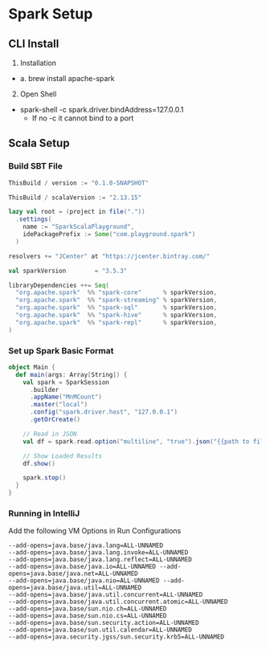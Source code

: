 
# Spark Setup
## CLI Install
1. Installation
- a. brew install apache-spark
2. Open Shell
- spark-shell -c spark.driver.bindAddress=127.0.0.1
    - If no -c it cannot bind to a port

## Scala Setup
### Build SBT File
```sbt
ThisBuild / version := "0.1.0-SNAPSHOT"

ThisBuild / scalaVersion := "2.13.15"

lazy val root = (project in file("."))
  .settings(
    name := "SparkScalaPlayground",
    idePackagePrefix := Some("com.playground.spark")
  )

resolvers += "JCenter" at "https://jcenter.bintray.com/"

val sparkVersion        = "3.5.3"

libraryDependencies ++= Seq(
  "org.apache.spark"  %% "spark-core"      % sparkVersion,
  "org.apache.spark"  %% "spark-streaming" % sparkVersion,
  "org.apache.spark"  %% "spark-sql"       % sparkVersion,
  "org.apache.spark"  %% "spark-hive"      % sparkVersion,
  "org.apache.spark"  %% "spark-repl"      % sparkVersion,
)
```
### Set up Spark Basic Format
```scala
object Main {
  def main(args: Array[String]) {
    val spark = SparkSession
      .builder
      .appName("MnMCount")
      .master("local")
      .config("spark.driver.host", "127.0.0.1")
      .getOrCreate()

    // Read in JSON
    val df = spark.read.option("multiline", "true").json("{{path to file}}")

    // Show Loaded Results
    df.show()

    spark.stop()
  }
}
```
### Running in IntelliJ
Add the following VM Options in Run Configurations
```
--add-opens=java.base/java.lang=ALL-UNNAMED
--add-opens=java.base/java.lang.invoke=ALL-UNNAMED 
--add-opens=java.base/java.lang.reflect=ALL-UNNAMED 
--add-opens=java.base/java.io=ALL-UNNAMED --add-opens=java.base/java.net=ALL-UNNAMED 
--add-opens=java.base/java.nio=ALL-UNNAMED --add-opens=java.base/java.util=ALL-UNNAMED 
--add-opens=java.base/java.util.concurrent=ALL-UNNAMED 
--add-opens=java.base/java.util.concurrent.atomic=ALL-UNNAMED 
--add-opens=java.base/sun.nio.ch=ALL-UNNAMED 
--add-opens=java.base/sun.nio.cs=ALL-UNNAMED 
--add-opens=java.base/sun.security.action=ALL-UNNAMED 
--add-opens=java.base/sun.util.calendar=ALL-UNNAMED 
--add-opens=java.security.jgss/sun.security.krb5=ALL-UNNAMED
```
